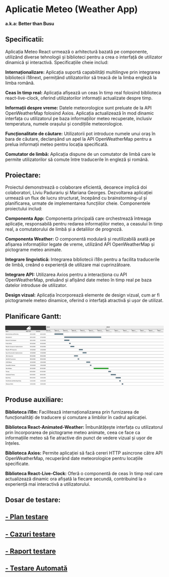 # Aplicatie Meteo (Weather App) #

#### a.k.a: Better than Busu

## Specificatii: ##

Aplicația Meteo React urmează o arhitectură bazată pe componente, utilizând diverse tehnologii și biblioteci pentru a crea o interfață de utilizator dinamică și interactivă. Specificațiile cheie includ:

**Internaționalizare:** Aplicația suportă capabilități multilingve prin integrarea bibliotecii i18next, permițând utilizatorilor să treacă de la limba engleză la limba română.

**Ceas în timp real:** Aplicația afișează un ceas în timp real folosind biblioteca react-live-clock, oferind utilizatorilor informații actualizate despre timp.

**Informații despre vreme:** Datele meteorologice sunt preluate de la API OpenWeatherMap folosind Axios. Aplicația actualizează în mod dinamic interfața cu utilizatorul pe baza informațiilor meteo recuperate, inclusiv temperatura, numele orașului și condițiile meteorologice.

**Funcționalitate de căutare:** Utilizatorii pot introduce numele unui oraș în bara de căutare, declanșând un apel la API OpenWeatherMap pentru a prelua informații meteo pentru locația specificată.

**Comutator de limbă:** Aplicația dispune de un comutator de limbă care le permite utilizatorilor să comute între traducerile în engleză și română.


## Proiectare: ##

Proiectul demonstrează o colaborare eficientă, deoarece implică doi colaboratori, Liviu Padurariu și Mariana Georges. Dezvoltarea aplicației urmează un flux de lucru structurat, începând cu brainstorming-ul și planificarea, urmate de implementarea funcțiilor cheie. Componentele proiectului includ:

**Componenta App:** Componenta principală care orchestrează întreaga aplicație, responsabilă pentru redarea informațiilor meteo, a ceasului în timp real, a comutatorului de limbă și a detaliilor de prognoză.

**Componenta Weather:** O componentă modulară și reutilizabilă axată pe afișarea informațiilor legate de vreme, utilizând API OpenWeatherMap și pictograme meteo animate.

**Integrare lingvistică:** Integrarea bibliotecii i18n pentru a facilita traducerile de limbă, creând o experiență de utilizare mai cuprinzătoare.

**Integrare API:** Utilizarea Axios pentru a interacționa cu API OpenWeatherMap, preluând și afișând date meteo în timp real pe baza datelor introduse de utilizator.

**Design vizual:** Aplicația încorporează elemente de design vizual, cum ar fi pictogramele meteo dinamice, oferind o interfață atractivă și ușor de utilizat.

## Planificare Gantt: ##

![DiagramaGantt](./img/ProiectTestare.png)

## Produse auxiliare: ##

**Biblioteca i18n:** Facilitează internaționalizarea prin furnizarea de funcționalități de traducere și comutare a limbilor în cadrul aplicației.

**Biblioteca React-Animated-Weather:** Îmbunătățește interfața cu utilizatorul prin încorporarea de pictograme meteo animate, ceea ce face ca informațiile meteo să fie atractive din punct de vedere vizual și ușor de înțeles.

**Biblioteca Axios:** Permite aplicației să facă cereri HTTP asincrone către API OpenWeatherMap, recuperând date meteorologice pentru locațiile specificate.

**Biblioteca React-Live-Clock:** Oferă o componentă de ceas în timp real care actualizează dinamic ora afișată la fiecare secundă, contribuind la o experiență mai interactivă a utilizatorului.


## Dosar de testare: ##

##  [- Plan testare](./Plan_Testare.md) 
##  [- Cazuri testare](./Cazuri_Testare.md)
##  [- Raport testare](./Raport_Testare.md)
##  [- Testare Automată](./Testare_Automata.md)
